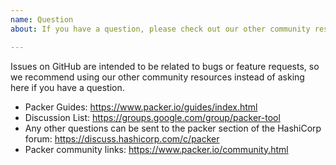```yaml
---
name: Question
about: If you have a question, please check out our other community resources instead of opening an issue.

---
```


Issues on GitHub are intended to be related to bugs or feature requests, so we
recommend using our other community resources instead of asking here if you
have a question.

- Packer Guides: https://www.packer.io/guides/index.html
- Discussion List: https://groups.google.com/group/packer-tool
- Any other questions can be sent to the packer section of the HashiCorp
  forum: https://discuss.hashicorp.com/c/packer
- Packer community links: https://www.packer.io/community.html
